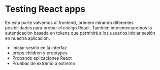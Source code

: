 # Testing React apps

En esta parte volvemos al frontend, primero mirando diferentes posibilidades para probar el código React. También implementaremos la autenticación basada en tokens que permitirá a los usuarios iniciar sesión en nuestra aplicación.

* Iniciar sesión en la interfaz
* props.children y proptypes
* Probando aplicaciones React
* Pruebas de extremo a extremo